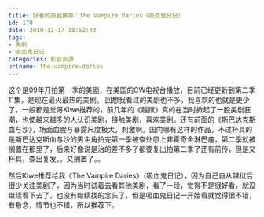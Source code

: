 ```yaml
---
title: 好看的美剧推荐：The Vampire Daries（吸血鬼日记）
id: 178
date: 2010-12-17 18:52:43
tags:
- 美剧
- 吸血鬼日记
categories: 影音资源
urlname: the-vampire-daries
---
```




这个是09年开拍第一季的美剧，在美国的CW电视台播放，目前已经更新到第二季11集，是现在最火最热的美剧。
回想我看过的美剧也不多，我喜欢的也就是更少了，一般都是堂哥Kiwe推荐的，前几年的《越狱》真的在当时掀起了一股美剧狂潮，也使越来越多的人认识美剧，接触美剧，喜欢美剧。还有前面的《斯巴达克斯血与沙》，场面血腥与暴露尺度极大，刺激啊。国内哪有这样的作品，不过杯具的是斯巴达克斯血与沙的男主角拍完第一季被查处患上非霍奇金淋巴瘤，第二季就被搁置在那里了，后来好像说是治的差不多了都要复出拍第二季了还有前传，但是又杯具，查出复发。。又搁置了。。<!--more-->

然后Kiwe推荐给我《The Vampire Daries》（吸血鬼日记），因为自己自从越狱后很少关注美剧了，因为当时试着去看其他美剧，看了一段，觉得不是很好看，就没继续看下去了，也没有继续找的念头了，但是吸血鬼日记一开始看就觉得很不错，有悬念，情节也不错，所以推荐下。
